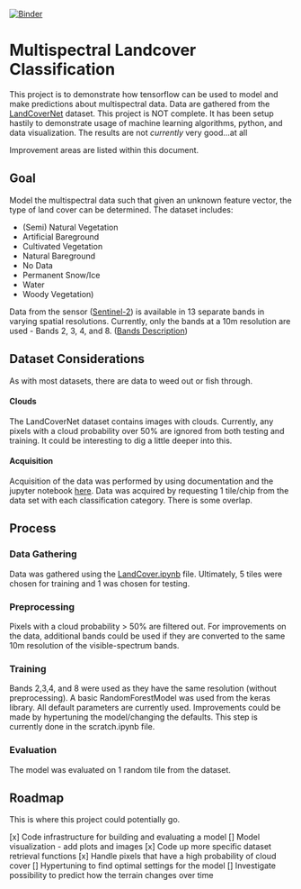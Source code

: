 [![Binder](https://mybinder.org/badge_logo.svg)](https://mybinder.org/v2/gh/barrettlowe/LandcoverMultispectral/main?filepath=LandCover.ipynb)
# Multispectral Landcover Classification
This project is to demonstrate how tensorflow can be used to model and make predictions about multispectral data. Data are gathered from the [LandCoverNet](https://registry.mlhub.earth/10.34911/rdnt.d2ce8i/) dataset. This project is NOT complete. It has been setup hastily to demonstrate usage of machine learning algorithms, python, and data visualization. The results are not *currently* very good...at all

Improvement areas are listed within this document.

## Goal
Model the multispectral data such that given an unknown feature vector, the type of land cover can be determined. The dataset includes: 
- (Semi) Natural Vegetation
- Artificial Bareground
- Cultivated Vegetation
- Natural Bareground
- No Data
- Permanent Snow/Ice
- Water
- Woody Vegetation)

Data from the sensor ([Sentinel-2](https://sentinels.copernicus.eu/web/sentinel/user-guides/sentinel-2-msi)) is available in 13 separate bands in varying spatial resolutions. Currently, only the bands at a 10m resolution are used - Bands 2, 3, 4, and 8. ([Bands Description](https://sentinels.copernicus.eu/web/sentinel/user-guides/sentinel-2-msi/resolutions/spatial))


## Dataset Considerations
As with most datasets, there are data to weed out or fish through. 

#### Clouds
The LandCoverNet dataset contains images with clouds. Currently, any pixels with a cloud probability over 50% are ignored from both testing and training. It could be interesting to dig a little deeper into this.

#### Acquisition
Acquisition of the data was performed by using documentation and the jupyter notebook [here](https://github.com/radiantearth/mlhub-tutorials/blob/main/notebooks/radiant-mlhub-landcovernet.ipynb). Data was acquired by requesting 1 tile/chip from the data set with each classification category. There is some overlap.
## Process
### Data Gathering
Data was gathered using the [LandCover.ipynb](LandCover.ipynb) file. Ultimately, 5 tiles were chosen for training and 1 was chosen for testing.

### Preprocessing
Pixels with a cloud probability > 50% are filtered out. For improvements on the data, additional bands could be used if they are converted to the same 10m resolution of the visible-spectrum bands.


### Training
Bands 2,3,4, and 8 were used as they have the same resolution (without preprocessing). A basic RandomForestModel was used from the keras library. All default parameters are currently used. Improvements could be made by hypertuning the model/changing the defaults. This step is currently done in the scratch.ipynb file.

### Evaluation
The model was evaluated on 1 random tile from the dataset.

## Roadmap
This is where this project could potentially go.


[x] Code infrastructure for building and evaluating a model
[] Model visualization - add plots and images
[x] Code up more specific dataset retrieval functions
[x] Handle pixels that have a high probability of cloud cover
[] Hypertuning to find optimal settings for the model
[] Investigate possibility to predict how the terrain changes over time

